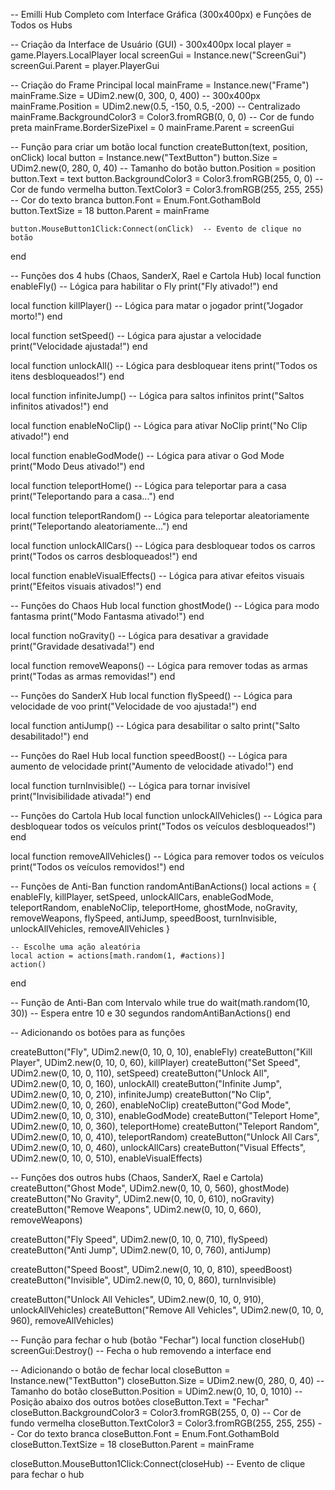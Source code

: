 -- Emilli Hub Completo com Interface Gráfica (300x400px) e Funções de Todos os Hubs

-- Criação da Interface de Usuário (GUI) - 300x400px
local player = game.Players.LocalPlayer
local screenGui = Instance.new("ScreenGui")
screenGui.Parent = player.PlayerGui

-- Criação do Frame Principal
local mainFrame = Instance.new("Frame")
mainFrame.Size = UDim2.new(0, 300, 0, 400)  -- 300x400px
mainFrame.Position = UDim2.new(0.5, -150, 0.5, -200)  -- Centralizado
mainFrame.BackgroundColor3 = Color3.fromRGB(0, 0, 0)  -- Cor de fundo preta
mainFrame.BorderSizePixel = 0
mainFrame.Parent = screenGui

-- Função para criar um botão
local function createButton(text, position, onClick)
    local button = Instance.new("TextButton")
    button.Size = UDim2.new(0, 280, 0, 40)  -- Tamanho do botão
    button.Position = position
    button.Text = text
    button.BackgroundColor3 = Color3.fromRGB(255, 0, 0)  -- Cor de fundo vermelha
    button.TextColor3 = Color3.fromRGB(255, 255, 255)  -- Cor do texto branca
    button.Font = Enum.Font.GothamBold
    button.TextSize = 18
    button.Parent = mainFrame

    button.MouseButton1Click:Connect(onClick)  -- Evento de clique no botão
end

-- Funções dos 4 hubs (Chaos, SanderX, Rael e Cartola Hub)
local function enableFly()
    -- Lógica para habilitar o Fly
    print("Fly ativado!")
end

local function killPlayer()
    -- Lógica para matar o jogador
    print("Jogador morto!")
end

local function setSpeed()
    -- Lógica para ajustar a velocidade
    print("Velocidade ajustada!")
end

local function unlockAll()
    -- Lógica para desbloquear itens
    print("Todos os itens desbloqueados!")
end

local function infiniteJump()
    -- Lógica para saltos infinitos
    print("Saltos infinitos ativados!")
end

local function enableNoClip()
    -- Lógica para ativar NoClip
    print("No Clip ativado!")
end

local function enableGodMode()
    -- Lógica para ativar o God Mode
    print("Modo Deus ativado!")
end

local function teleportHome()
    -- Lógica para teleportar para a casa
    print("Teleportando para a casa...")
end

local function teleportRandom()
    -- Lógica para teleportar aleatoriamente
    print("Teleportando aleatoriamente...")
end

local function unlockAllCars()
    -- Lógica para desbloquear todos os carros
    print("Todos os carros desbloqueados!")
end

local function enableVisualEffects()
    -- Lógica para ativar efeitos visuais
    print("Efeitos visuais ativados!")
end

-- Funções do Chaos Hub
local function ghostMode()
    -- Lógica para modo fantasma
    print("Modo Fantasma ativado!")
end

local function noGravity()
    -- Lógica para desativar a gravidade
    print("Gravidade desativada!")
end

local function removeWeapons()
    -- Lógica para remover todas as armas
    print("Todas as armas removidas!")
end

-- Funções do SanderX Hub
local function flySpeed()
    -- Lógica para velocidade de voo
    print("Velocidade de voo ajustada!")
end

local function antiJump()
    -- Lógica para desabilitar o salto
    print("Salto desabilitado!")
end

-- Funções do Rael Hub
local function speedBoost()
    -- Lógica para aumento de velocidade
    print("Aumento de velocidade ativado!")
end

local function turnInvisible()
    -- Lógica para tornar invisível
    print("Invisibilidade ativada!")
end

-- Funções do Cartola Hub
local function unlockAllVehicles()
    -- Lógica para desbloquear todos os veículos
    print("Todos os veículos desbloqueados!")
end

local function removeAllVehicles()
    -- Lógica para remover todos os veículos
    print("Todos os veículos removidos!")
end

-- Funções de Anti-Ban
function randomAntiBanActions()
    local actions = {
        enableFly,
        killPlayer,
        setSpeed,
        unlockAllCars,
        enableGodMode,
        teleportRandom,
        enableNoClip,
        teleportHome,
        ghostMode,
        noGravity,
        removeWeapons,
        flySpeed,
        antiJump,
        speedBoost,
        turnInvisible,
        unlockAllVehicles,
        removeAllVehicles
    }

    -- Escolhe uma ação aleatória
    local action = actions[math.random(1, #actions)]
    action()
end

-- Função de Anti-Ban com Intervalo
while true do
    wait(math.random(10, 30))  -- Espera entre 10 e 30 segundos
    randomAntiBanActions()
end

-- Adicionando os botões para as funções

createButton("Fly", UDim2.new(0, 10, 0, 10), enableFly)
createButton("Kill Player", UDim2.new(0, 10, 0, 60), killPlayer)
createButton("Set Speed", UDim2.new(0, 10, 0, 110), setSpeed)
createButton("Unlock All", UDim2.new(0, 10, 0, 160), unlockAll)
createButton("Infinite Jump", UDim2.new(0, 10, 0, 210), infiniteJump)
createButton("No Clip", UDim2.new(0, 10, 0, 260), enableNoClip)
createButton("God Mode", UDim2.new(0, 10, 0, 310), enableGodMode)
createButton("Teleport Home", UDim2.new(0, 10, 0, 360), teleportHome)
createButton("Teleport Random", UDim2.new(0, 10, 0, 410), teleportRandom)
createButton("Unlock All Cars", UDim2.new(0, 10, 0, 460), unlockAllCars)
createButton("Visual Effects", UDim2.new(0, 10, 0, 510), enableVisualEffects)

-- Funções dos outros hubs (Chaos, SanderX, Rael e Cartola)
createButton("Ghost Mode", UDim2.new(0, 10, 0, 560), ghostMode)
createButton("No Gravity", UDim2.new(0, 10, 0, 610), noGravity)
createButton("Remove Weapons", UDim2.new(0, 10, 0, 660), removeWeapons)

createButton("Fly Speed", UDim2.new(0, 10, 0, 710), flySpeed)
createButton("Anti Jump", UDim2.new(0, 10, 0, 760), antiJump)

createButton("Speed Boost", UDim2.new(0, 10, 0, 810), speedBoost)
createButton("Invisible", UDim2.new(0, 10, 0, 860), turnInvisible)

createButton("Unlock All Vehicles", UDim2.new(0, 10, 0, 910), unlockAllVehicles)
createButton("Remove All Vehicles", UDim2.new(0, 10, 0, 960), removeAllVehicles)

-- Função para fechar o hub (botão "Fechar")
local function closeHub()
    screenGui:Destroy()  -- Fecha o hub removendo a interface
end

-- Adicionando o botão de fechar
local closeButton = Instance.new("TextButton")
closeButton.Size = UDim2.new(0, 280, 0, 40)  -- Tamanho do botão
closeButton.Position = UDim2.new(0, 10, 0, 1010)  -- Posição abaixo dos outros botões
closeButton.Text = "Fechar"
closeButton.BackgroundColor3 = Color3.fromRGB(255, 0, 0)  -- Cor de fundo vermelha
closeButton.TextColor3 = Color3.fromRGB(255, 255, 255)  -- Cor do texto branca
closeButton.Font = Enum.Font.GothamBold
closeButton.TextSize = 18
closeButton.Parent = mainFrame

closeButton.MouseButton1Click:Connect(closeHub)  -- Evento de clique para fechar o hub
